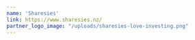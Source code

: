 ```yaml
---
name: 'Sharesies'
link: https://www.sharesies.nz/
partner_logo_image: "/uploads/sharesies-love-investing.png"
---
```

